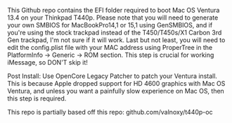 This Github repo contains the EFI folder required to boot Mac OS Ventura 13.4 on your Thinkpad T440p. Please note that you will need to generate your own SMBIOS for MacBookPro14,1 or 15,1 using GenSMBIOS, and if you're using the stock trackpad instead of the T450/T450s/X1 Carbon 3rd Gen trackpad, I'm not sure if it will work. Last but not least, you will need to edit the config.plist file with your MAC address using ProperTree in the PlatformInfo -> Generic -> ROM section. This step is crucial for working iMessage, so DON'T skip it!


Post Install:
Use OpenCore Legacy Patcher to patch your Ventura install. This is because Apple dropped support for HD 4600 graphics with Mac OS Ventura, and unless you want a painfully
slow experience on Mac OS, then this step is required.

This repo is partially based off this repo: github.com/valnoxy/t440p-oc
